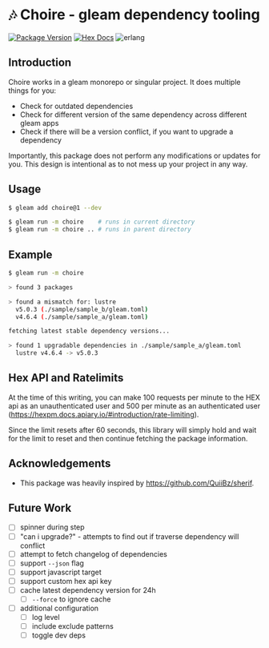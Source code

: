 # 🎶 Choire - gleam dependency tooling

[![Package Version](https://img.shields.io/hexpm/v/choire)](https://hex.pm/packages/choire)
[![Hex Docs](https://img.shields.io/badge/hex-docs-ffaff3)](https://hexdocs.pm/choire/)
![erlang](https://img.shields.io/badge/target-erlang-a2003e)

## Introduction

Choire works in a gleam monorepo or singular project. It does multiple things for you:
- Check for outdated dependencies
- Check for different version of the same dependency across different gleam apps
- Check if there will be a version conflict, if you want to upgrade a dependency

Importantly, this package does not perform any modifications or updates for you.
This design is intentional as to not mess up your project in any way.

## Usage

```sh
$ gleam add choire@1 --dev
```

```sh
$ gleam run -m choire    # runs in current directory
$ gleam run -m choire .. # runs in parent directory
```

## Example

```sh
$ gleam run -m choire

> found 3 packages

> found a mismatch for: lustre
  v5.0.3 (./sample/sample_b/gleam.toml)
  v4.6.4 (./sample/sample_a/gleam.toml)

fetching latest stable dependency versions...

> found 1 upgradable dependencies in ./sample/sample_a/gleam.toml
  lustre v4.6.4 -> v5.0.3

```

## Hex API and Ratelimits

At the time of this writing, you can make 100 requests per minute to the HEX api as an
unauthenticated user and 500 per minute as an authenticated user
(https://hexpm.docs.apiary.io/#introduction/rate-limiting).

Since the limit resets after 60 seconds, this library will simply hold and wait for the limit
to reset and then continue fetching the package information.

## Acknowledgements

- This package was heavily inspired by https://github.com/QuiiBz/sherif.

## Future Work

- [ ] spinner during step
- [ ] "can i upgrade?" - attempts to find out if traverse dependency will conflict
- [ ] attempt to fetch changelog of dependencies
- [ ] support `--json` flag
- [ ] support javascript target
- [ ] support custom hex api key
- [ ] cache latest dependency version for 24h
  - [ ] `--force` to ignore cache
- [ ] additional configuration
  - [ ] log level
  - [ ] include exclude patterns
  - [ ] toggle dev deps
